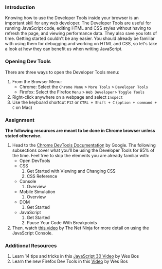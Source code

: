 ### Introduction
Knowing how to use the Developer Tools inside your browser is an important skill for any web developer. The Developer Tools are useful for running JavaScript code, editing HTML and CSS styles without having to refresh the page, and viewing performance data. They also save you lots of time. Getting started couldn't be any easier. You should already be familiar with using them for debugging and working on HTML and CSS, so let's take a look at how they can benefit us when writing JavaScript.

### Opening Dev Tools

There are three ways to open the Developer Tools menu:

1. From the Browser Menu:
    - Chrome: Select the `Chrome Menu` > `More Tools` > `Developer Tools`
    - Firefox: Select the Firefox `Menu` > `Web Developer`> `Toggle Tools`  
2. Right-click anywhere on a webpage and select `Inspect`
3. Use the keyboard shortcut `F12` or `CTRL + Shift + C` (`option + command + C` on Mac)

### Assignment

<div class="lesson-content__panel" markdown="1">

**The following resources are meant to be done in Chrome browser unless stated otherwise.**

1. Head to the [Chrome DevTools Documentation](https://developers.google.com/web/tools/chrome-devtools/) by Google. The following subsections cover what you'll be using the Developer Tools for 95% of the time.  Feel free to skip the elements you are already familiar with:
    - Open DevTools
    - CSS
        1. Get Started with Viewing and Changing CSS
        2. CSS Reference
    - Console
        1. Overview
    - Mobile Simulation
        1. Overview
    - DOM
        1. Get Started
    - JavaScript
        1. Get Started
        2. Pause Your Code With Breakpoints
 2. Then, watch [this video](https://www.youtube.com/watch?v=JzZFccCEgGA) by The Net Ninja for more detail on using the JavaScript Console.

</div>

### Additional Resources

1. Learn 14 tips and tricks in this [JavaScript 30 Video](https://www.youtube.com/watch?v=xkzDaKwinA8) by Wes Bos
1. Learn the new Firefox Dev Tools in this [Video](https://youtu.be/yznVkCuohGg) by Wes Bos
